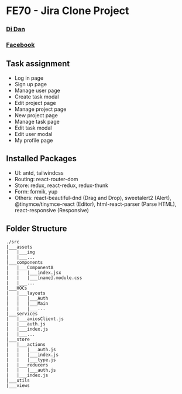 # FE70 - Jira Clone Project

### [Di Dan](https://github.com/ledidan)

### [Facebook](https://www.facebook.com/ledidan)

## Task assignment

- Log in page
- Sign up page
- Manage user page
- Create task modal
- Edit project page
- Manage project page
- New project page
- Manage task page
- Edit task modal
- Edit user modal
- My profile page

## Installed Packages

- UI: antd, tailwindcss
- Routing: react-router-dom
- Store: redux, react-redux, redux-thunk
- Form: formik, yup
- Others: react-beautiful-dnd (Drag and Drop), sweetalert2 (Alert), @tinymce/tinymce-react (Editor), html-react-parser (Parse HTML), react-responsive (Responsive)

## Folder Structure

```
./src
|___assets
|   |___img
|   |___...
|___components
|   |___ComponentA
|   |   |___index.jsx
|   |   |___[name].module.css
|   |___...
|___HOCs
|   |___layouts
|   |   |___Auth
|   |   |___Main
|   |   |___...
|___services
|   |___axiosClient.js
|   |___auth.js
|   |___index.js
|   |___...
|___store
|   |___actions
|   |   |___auth.js
|   |   |___index.js
|   |   |___type.js
|   |___reducers
|   |   |___auth.js
|   |___index.js
|___utils
|___views

```

